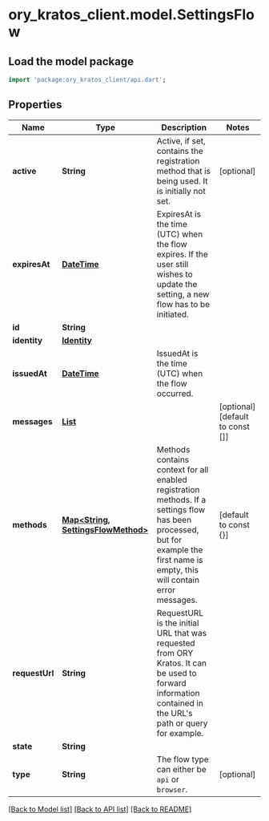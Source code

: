 # ory_kratos_client.model.SettingsFlow

## Load the model package
```dart
import 'package:ory_kratos_client/api.dart';
```

## Properties
Name | Type | Description | Notes
------------ | ------------- | ------------- | -------------
**active** | **String** | Active, if set, contains the registration method that is being used. It is initially not set. | [optional] 
**expiresAt** | [**DateTime**](DateTime.md) | ExpiresAt is the time (UTC) when the flow expires. If the user still wishes to update the setting, a new flow has to be initiated. | 
**id** | **String** |  | 
**identity** | [**Identity**](Identity.md) |  | 
**issuedAt** | [**DateTime**](DateTime.md) | IssuedAt is the time (UTC) when the flow occurred. | 
**messages** | [**List<Message>**](Message.md) |  | [optional] [default to const []]
**methods** | [**Map<String, SettingsFlowMethod>**](SettingsFlowMethod.md) | Methods contains context for all enabled registration methods. If a settings flow has been processed, but for example the first name is empty, this will contain error messages. | [default to const {}]
**requestUrl** | **String** | RequestURL is the initial URL that was requested from ORY Kratos. It can be used to forward information contained in the URL's path or query for example. | 
**state** | **String** |  | 
**type** | **String** | The flow type can either be `api` or `browser`. | [optional] 

[[Back to Model list]](../README.md#documentation-for-models) [[Back to API list]](../README.md#documentation-for-api-endpoints) [[Back to README]](../README.md)



